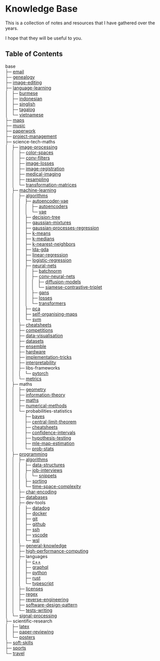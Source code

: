 # Knowledge Base

This is a collection of notes and resources that I have gathered over the years.

I hope that they will be useful to you.

## Table of Contents

base<br>
├─ [email](<base/email/email.md>)<br>
├─ [genealogy](<base/genealogy/genealogy.md>)<br>
├─ [image-editing](<base/image-editing/image-editing.md>)<br>
├─ [language-learning](<base/language-learning/language-learning.md>)<br>
│&nbsp;&nbsp;&nbsp;├─ [burmese](<base/language-learning/burmese/burmese.md>)<br>
│&nbsp;&nbsp;&nbsp;├─ [indonesian](<base/language-learning/indonesian/bahasa.md>)<br>
│&nbsp;&nbsp;&nbsp;├─ [singlish](<base/language-learning/singlish/singlish.md>)<br>
│&nbsp;&nbsp;&nbsp;├─ [tagalog](<base/language-learning/tagalog/tagalog.md>)<br>
│&nbsp;&nbsp;&nbsp;└─ [vietnamese](<base/language-learning/vietnamese/vietnamese.md>)<br>
├─ [maps](<base/maps/maps.md>)<br>
├─ [music](<base/music/music.md>)<br>
├─ [paperwork](<base/paperwork>)<br>
├─ [project-management](<base/project-management>)<br>
├─ science-tech-maths<br>
│&nbsp;&nbsp;&nbsp;├─ [image-processing](<base/science-tech-maths/image-processing/terminology.md>)<br>
│&nbsp;&nbsp;&nbsp;│&nbsp;&nbsp;&nbsp;├─ [color-spaces](<base/science-tech-maths/image-processing/color-spaces/color-spaces.md>)<br>
│&nbsp;&nbsp;&nbsp;│&nbsp;&nbsp;&nbsp;├─ [conv-filters](<base/science-tech-maths/image-processing/conv-filters/conv-filters.md>)<br>
│&nbsp;&nbsp;&nbsp;│&nbsp;&nbsp;&nbsp;├─ [image-losses](<base/science-tech-maths/image-processing/image-losses/image-losses.md>)<br>
│&nbsp;&nbsp;&nbsp;│&nbsp;&nbsp;&nbsp;├─ [image-registration](<base/science-tech-maths/image-processing/image-registration/image-registration.md>)<br>
│&nbsp;&nbsp;&nbsp;│&nbsp;&nbsp;&nbsp;├─ [medical-imaging](<base/science-tech-maths/image-processing/medical-imaging/medical-imaging.md>)<br>
│&nbsp;&nbsp;&nbsp;│&nbsp;&nbsp;&nbsp;├─ [resampling](<base/science-tech-maths/image-processing/resampling/resampling.md>)<br>
│&nbsp;&nbsp;&nbsp;│&nbsp;&nbsp;&nbsp;└─ [transformation-matrices](<base/science-tech-maths/image-processing/transformation-matrices/matrices.md>)<br>
│&nbsp;&nbsp;&nbsp;├─ [machine-learning](<base/science-tech-maths/machine-learning/machine-learning.md>)<br>
│&nbsp;&nbsp;&nbsp;│&nbsp;&nbsp;&nbsp;├─ [algorithms](<base/science-tech-maths/machine-learning/algorithms/ml-algorithms.md>)<br>
│&nbsp;&nbsp;&nbsp;│&nbsp;&nbsp;&nbsp;│&nbsp;&nbsp;&nbsp;├─ [autoencoder-vae](<base/science-tech-maths/machine-learning/algorithms/autoencoder-vae>)<br>
│&nbsp;&nbsp;&nbsp;│&nbsp;&nbsp;&nbsp;│&nbsp;&nbsp;&nbsp;│&nbsp;&nbsp;&nbsp;├─ [autoencoders](<base/science-tech-maths/machine-learning/algorithms/autoencoder-vae/autoencoders/autoencoders.md>)<br>
│&nbsp;&nbsp;&nbsp;│&nbsp;&nbsp;&nbsp;│&nbsp;&nbsp;&nbsp;│&nbsp;&nbsp;&nbsp;└─ [vae](<base/science-tech-maths/machine-learning/algorithms/autoencoder-vae/vae/vae.md>)<br>
│&nbsp;&nbsp;&nbsp;│&nbsp;&nbsp;&nbsp;│&nbsp;&nbsp;&nbsp;├─ [decision-tree](<base/science-tech-maths/machine-learning/algorithms/decision-tree/decision-trees.md>)<br>
│&nbsp;&nbsp;&nbsp;│&nbsp;&nbsp;&nbsp;│&nbsp;&nbsp;&nbsp;├─ [gaussian-mixtures](<base/science-tech-maths/machine-learning/algorithms/gaussian-mixtures/gmm.md>)<br>
│&nbsp;&nbsp;&nbsp;│&nbsp;&nbsp;&nbsp;│&nbsp;&nbsp;&nbsp;├─ [gaussian-processes-regression](<base/science-tech-maths/machine-learning/algorithms/gaussian-processes-regression/gaussian-process.md>)<br>
│&nbsp;&nbsp;&nbsp;│&nbsp;&nbsp;&nbsp;│&nbsp;&nbsp;&nbsp;├─ [k-means](<base/science-tech-maths/machine-learning/algorithms/k-means/k-means.md>)<br>
│&nbsp;&nbsp;&nbsp;│&nbsp;&nbsp;&nbsp;│&nbsp;&nbsp;&nbsp;├─ [k-medians](<base/science-tech-maths/machine-learning/algorithms/k-medians/k-medians.md>)<br>
│&nbsp;&nbsp;&nbsp;│&nbsp;&nbsp;&nbsp;│&nbsp;&nbsp;&nbsp;├─ [k-nearest-neighbors](<base/science-tech-maths/machine-learning/algorithms/k-nearest-neighbors/knn.md>)<br>
│&nbsp;&nbsp;&nbsp;│&nbsp;&nbsp;&nbsp;│&nbsp;&nbsp;&nbsp;├─ [lda-gda](<base/science-tech-maths/machine-learning/algorithms/lda-gda/lda-gda.md>)<br>
│&nbsp;&nbsp;&nbsp;│&nbsp;&nbsp;&nbsp;│&nbsp;&nbsp;&nbsp;├─ [linear-regression](<base/science-tech-maths/machine-learning/algorithms/linear-regression>)<br>
│&nbsp;&nbsp;&nbsp;│&nbsp;&nbsp;&nbsp;│&nbsp;&nbsp;&nbsp;├─ [logistic-regression](<base/science-tech-maths/machine-learning/algorithms/logistic-regression/logistic-regression.md>)<br>
│&nbsp;&nbsp;&nbsp;│&nbsp;&nbsp;&nbsp;│&nbsp;&nbsp;&nbsp;├─ [neural-nets](<base/science-tech-maths/machine-learning/algorithms/neural-nets/neural-networks.md>)<br>
│&nbsp;&nbsp;&nbsp;│&nbsp;&nbsp;&nbsp;│&nbsp;&nbsp;&nbsp;│&nbsp;&nbsp;&nbsp;├─ [batchnorm](<base/science-tech-maths/machine-learning/algorithms/neural-nets/batchnorm/batchnorm.md>)<br>
│&nbsp;&nbsp;&nbsp;│&nbsp;&nbsp;&nbsp;│&nbsp;&nbsp;&nbsp;│&nbsp;&nbsp;&nbsp;├─ [conv-neural-nets](<base/science-tech-maths/machine-learning/algorithms/neural-nets/conv-neural-nets/cnn.md>)<br>
│&nbsp;&nbsp;&nbsp;│&nbsp;&nbsp;&nbsp;│&nbsp;&nbsp;&nbsp;│&nbsp;&nbsp;&nbsp;│&nbsp;&nbsp;&nbsp;├─ [diffusion-models](<base/science-tech-maths/machine-learning/algorithms/neural-nets/conv-neural-nets/diffusion-models/diffusion-models.md>)<br>
│&nbsp;&nbsp;&nbsp;│&nbsp;&nbsp;&nbsp;│&nbsp;&nbsp;&nbsp;│&nbsp;&nbsp;&nbsp;│&nbsp;&nbsp;&nbsp;└─ [siamese-contrastive-triplet](<base/science-tech-maths/machine-learning/algorithms/neural-nets/conv-neural-nets/siamese-contrastive-triplet/contrastive-learning.md>)<br>
│&nbsp;&nbsp;&nbsp;│&nbsp;&nbsp;&nbsp;│&nbsp;&nbsp;&nbsp;│&nbsp;&nbsp;&nbsp;├─ [gans](<base/science-tech-maths/machine-learning/algorithms/neural-nets/gans/gan.md>)<br>
│&nbsp;&nbsp;&nbsp;│&nbsp;&nbsp;&nbsp;│&nbsp;&nbsp;&nbsp;│&nbsp;&nbsp;&nbsp;├─ [losses](<base/science-tech-maths/machine-learning/algorithms/neural-nets/losses/losses.md>)<br>
│&nbsp;&nbsp;&nbsp;│&nbsp;&nbsp;&nbsp;│&nbsp;&nbsp;&nbsp;│&nbsp;&nbsp;&nbsp;└─ [transformers](<base/science-tech-maths/machine-learning/algorithms/neural-nets/transformers>)<br>
│&nbsp;&nbsp;&nbsp;│&nbsp;&nbsp;&nbsp;│&nbsp;&nbsp;&nbsp;├─ [pca](<base/science-tech-maths/machine-learning/algorithms/pca/pca.md>)<br>
│&nbsp;&nbsp;&nbsp;│&nbsp;&nbsp;&nbsp;│&nbsp;&nbsp;&nbsp;├─ [self-organising-maps](<base/science-tech-maths/machine-learning/algorithms/self-organising-maps/self-organising-maps.md>)<br>
│&nbsp;&nbsp;&nbsp;│&nbsp;&nbsp;&nbsp;│&nbsp;&nbsp;&nbsp;└─ [svm](<base/science-tech-maths/machine-learning/algorithms/svm/svm.md>)<br>
│&nbsp;&nbsp;&nbsp;│&nbsp;&nbsp;&nbsp;├─ [cheatsheets](<base/science-tech-maths/machine-learning/cheatsheets>)<br>
│&nbsp;&nbsp;&nbsp;│&nbsp;&nbsp;&nbsp;├─ [competitions](<base/science-tech-maths/machine-learning/competitions/competitions.md>)<br>
│&nbsp;&nbsp;&nbsp;│&nbsp;&nbsp;&nbsp;├─ [data-visualisation](<base/science-tech-maths/machine-learning/data-visualisation/data-visualization.md>)<br>
│&nbsp;&nbsp;&nbsp;│&nbsp;&nbsp;&nbsp;├─ [datasets](<base/science-tech-maths/machine-learning/datasets/find-datasets.md>)<br>
│&nbsp;&nbsp;&nbsp;│&nbsp;&nbsp;&nbsp;├─ [ensemble](<base/science-tech-maths/machine-learning/ensemble/ensemble.md>)<br>
│&nbsp;&nbsp;&nbsp;│&nbsp;&nbsp;&nbsp;├─ [hardware](<base/science-tech-maths/machine-learning/hardware/gpu-providers.md>)<br>
│&nbsp;&nbsp;&nbsp;│&nbsp;&nbsp;&nbsp;├─ [implementation-tricks](<base/science-tech-maths/machine-learning/implementation-tricks/implementation-tricks.md>)<br>
│&nbsp;&nbsp;&nbsp;│&nbsp;&nbsp;&nbsp;├─ [interpretability](<base/science-tech-maths/machine-learning/interpretability/interpretability.md>)<br>
│&nbsp;&nbsp;&nbsp;│&nbsp;&nbsp;&nbsp;├─ libs-frameworks<br>
│&nbsp;&nbsp;&nbsp;│&nbsp;&nbsp;&nbsp;│&nbsp;&nbsp;&nbsp;└─ [pytorch](<base/science-tech-maths/machine-learning/libs-frameworks/pytorch/pytorch.md>)<br>
│&nbsp;&nbsp;&nbsp;│&nbsp;&nbsp;&nbsp;└─ [metrics](<base/science-tech-maths/machine-learning/metrics/metrics.md>)<br>
│&nbsp;&nbsp;&nbsp;├─ maths<br>
│&nbsp;&nbsp;&nbsp;│&nbsp;&nbsp;&nbsp;├─ [geometry](<base/science-tech-maths/maths/geometry/geometry.md>)<br>
│&nbsp;&nbsp;&nbsp;│&nbsp;&nbsp;&nbsp;├─ [information-theory](<base/science-tech-maths/maths/information-theory>)<br>
│&nbsp;&nbsp;&nbsp;│&nbsp;&nbsp;&nbsp;├─ [maths](<base/science-tech-maths/maths/maths/maths.md>)<br>
│&nbsp;&nbsp;&nbsp;│&nbsp;&nbsp;&nbsp;├─ [numerical-methods](<base/science-tech-maths/maths/numerical-methods/numerical-methods.md>)<br>
│&nbsp;&nbsp;&nbsp;│&nbsp;&nbsp;&nbsp;└─ probabilities-statistics<br>
│&nbsp;&nbsp;&nbsp;│&nbsp;&nbsp;&nbsp;&nbsp;&nbsp;&nbsp;&nbsp;&nbsp;├─ [bayes](<base/science-tech-maths/maths/probabilities-statistics/bayes>)<br>
│&nbsp;&nbsp;&nbsp;│&nbsp;&nbsp;&nbsp;&nbsp;&nbsp;&nbsp;&nbsp;&nbsp;├─ [central-limit-theorem](<base/science-tech-maths/maths/probabilities-statistics/central-limit-theorem/clt.md>)<br>
│&nbsp;&nbsp;&nbsp;│&nbsp;&nbsp;&nbsp;&nbsp;&nbsp;&nbsp;&nbsp;&nbsp;├─ [cheatsheets](<base/science-tech-maths/maths/probabilities-statistics/cheatsheets>)<br>
│&nbsp;&nbsp;&nbsp;│&nbsp;&nbsp;&nbsp;&nbsp;&nbsp;&nbsp;&nbsp;&nbsp;├─ [confidence-intervals](<base/science-tech-maths/maths/probabilities-statistics/confidence-intervals/95 CI Confidence Intervals.md>)<br>
│&nbsp;&nbsp;&nbsp;│&nbsp;&nbsp;&nbsp;&nbsp;&nbsp;&nbsp;&nbsp;&nbsp;├─ [hypothesis-testing](<base/science-tech-maths/maths/probabilities-statistics/hypothesis-testing/Hypothesis testing.md>)<br>
│&nbsp;&nbsp;&nbsp;│&nbsp;&nbsp;&nbsp;&nbsp;&nbsp;&nbsp;&nbsp;&nbsp;├─ [mle-map-estimation](<base/science-tech-maths/maths/probabilities-statistics/mle-map-estimation/mle-map.md>)<br>
│&nbsp;&nbsp;&nbsp;│&nbsp;&nbsp;&nbsp;&nbsp;&nbsp;&nbsp;&nbsp;&nbsp;└─ [prob-stats](<base/science-tech-maths/maths/probabilities-statistics/prob-stats/probabilities.md>)<br>
│&nbsp;&nbsp;&nbsp;├─ [programming](<base/science-tech-maths/programming/programming.md>)<br>
│&nbsp;&nbsp;&nbsp;│&nbsp;&nbsp;&nbsp;├─ [algorithms](<base/science-tech-maths/programming/algorithms/algorithms.md>)<br>
│&nbsp;&nbsp;&nbsp;│&nbsp;&nbsp;&nbsp;│&nbsp;&nbsp;&nbsp;├─ [data-structures](<base/science-tech-maths/programming/algorithms/data-structures>)<br>
│&nbsp;&nbsp;&nbsp;│&nbsp;&nbsp;&nbsp;│&nbsp;&nbsp;&nbsp;├─ [job-interviews](<base/science-tech-maths/programming/algorithms/job-interviews>)<br>
│&nbsp;&nbsp;&nbsp;│&nbsp;&nbsp;&nbsp;│&nbsp;&nbsp;&nbsp;│&nbsp;&nbsp;&nbsp;└─ [snippets](<base/science-tech-maths/programming/algorithms/job-interviews/snippets>)<br>
│&nbsp;&nbsp;&nbsp;│&nbsp;&nbsp;&nbsp;│&nbsp;&nbsp;&nbsp;├─ [sorting](<base/science-tech-maths/programming/algorithms/sorting/sorting.md>)<br>
│&nbsp;&nbsp;&nbsp;│&nbsp;&nbsp;&nbsp;│&nbsp;&nbsp;&nbsp;└─ [time-space-complexity](<base/science-tech-maths/programming/algorithms/time-space-complexity/big-o.md>)<br>
│&nbsp;&nbsp;&nbsp;│&nbsp;&nbsp;&nbsp;├─ [char-encoding](<base/science-tech-maths/programming/char-encoding/char-encoding.md>)<br>
│&nbsp;&nbsp;&nbsp;│&nbsp;&nbsp;&nbsp;├─ [databases](<base/science-tech-maths/programming/databases/databases.md>)<br>
│&nbsp;&nbsp;&nbsp;│&nbsp;&nbsp;&nbsp;├─ dev-tools<br>
│&nbsp;&nbsp;&nbsp;│&nbsp;&nbsp;&nbsp;│&nbsp;&nbsp;&nbsp;├─ [datadog](<base/science-tech-maths/programming/dev-tools/datadog/datadog.md>)<br>
│&nbsp;&nbsp;&nbsp;│&nbsp;&nbsp;&nbsp;│&nbsp;&nbsp;&nbsp;├─ [docker](<base/science-tech-maths/programming/dev-tools/docker/docker.md>)<br>
│&nbsp;&nbsp;&nbsp;│&nbsp;&nbsp;&nbsp;│&nbsp;&nbsp;&nbsp;├─ [git](<base/science-tech-maths/programming/dev-tools/git/git.md>)<br>
│&nbsp;&nbsp;&nbsp;│&nbsp;&nbsp;&nbsp;│&nbsp;&nbsp;&nbsp;├─ [github](<base/science-tech-maths/programming/dev-tools/github/github.md>)<br>
│&nbsp;&nbsp;&nbsp;│&nbsp;&nbsp;&nbsp;│&nbsp;&nbsp;&nbsp;├─ [ssh](<base/science-tech-maths/programming/dev-tools/ssh/ssh.md>)<br>
│&nbsp;&nbsp;&nbsp;│&nbsp;&nbsp;&nbsp;│&nbsp;&nbsp;&nbsp;├─ [vscode](<base/science-tech-maths/programming/dev-tools/vscode/vscode.md>)<br>
│&nbsp;&nbsp;&nbsp;│&nbsp;&nbsp;&nbsp;│&nbsp;&nbsp;&nbsp;└─ [wsl](<base/science-tech-maths/programming/dev-tools/wsl/wsl.md>)<br>
│&nbsp;&nbsp;&nbsp;│&nbsp;&nbsp;&nbsp;├─ [general-knowledge](<base/science-tech-maths/programming/general-knowledge/general-knowledge.md>)<br>
│&nbsp;&nbsp;&nbsp;│&nbsp;&nbsp;&nbsp;├─ [high-performance-computing](<base/science-tech-maths/programming/high-performance-computing/hpc.md>)<br>
│&nbsp;&nbsp;&nbsp;│&nbsp;&nbsp;&nbsp;├─ languages<br>
│&nbsp;&nbsp;&nbsp;│&nbsp;&nbsp;&nbsp;│&nbsp;&nbsp;&nbsp;├─ [c++](<base/science-tech-maths/programming/languages/c++/c++.md>)<br>
│&nbsp;&nbsp;&nbsp;│&nbsp;&nbsp;&nbsp;│&nbsp;&nbsp;&nbsp;├─ [graphql](<base/science-tech-maths/programming/languages/graphql/graphql.md>)<br>
│&nbsp;&nbsp;&nbsp;│&nbsp;&nbsp;&nbsp;│&nbsp;&nbsp;&nbsp;├─ [python](<base/science-tech-maths/programming/languages/python/python.md>)<br>
│&nbsp;&nbsp;&nbsp;│&nbsp;&nbsp;&nbsp;│&nbsp;&nbsp;&nbsp;├─ [rust](<base/science-tech-maths/programming/languages/rust/rust.md>)<br>
│&nbsp;&nbsp;&nbsp;│&nbsp;&nbsp;&nbsp;│&nbsp;&nbsp;&nbsp;└─ [typescript](<base/science-tech-maths/programming/languages/typescript/typescript.md>)<br>
│&nbsp;&nbsp;&nbsp;│&nbsp;&nbsp;&nbsp;├─ [licenses](<base/science-tech-maths/programming/licenses/licenses.md>)<br>
│&nbsp;&nbsp;&nbsp;│&nbsp;&nbsp;&nbsp;├─ [regex](<base/science-tech-maths/programming/regex/regex.md>)<br>
│&nbsp;&nbsp;&nbsp;│&nbsp;&nbsp;&nbsp;├─ [reverse-engineering](<base/science-tech-maths/programming/reverse-engineering/reverse-engineering.md>)<br>
│&nbsp;&nbsp;&nbsp;│&nbsp;&nbsp;&nbsp;├─ [software-design-pattern](<base/science-tech-maths/programming/software-design-pattern/design-patterns.md>)<br>
│&nbsp;&nbsp;&nbsp;│&nbsp;&nbsp;&nbsp;└─ [tests-writing](<base/science-tech-maths/programming/tests-writing/tests.md>)<br>
│&nbsp;&nbsp;&nbsp;└─ [signal-processing](<base/science-tech-maths/signal-processing/signal-processing.md>)<br>
├─ scientific-research<br>
│&nbsp;&nbsp;&nbsp;├─ [latex](<base/scientific-research/latex/latex.md>)<br>
│&nbsp;&nbsp;&nbsp;├─ [paper-reviewing](<base/scientific-research/paper-reviewing/paper-reviewing.md>)<br>
│&nbsp;&nbsp;&nbsp;└─ [posters](<base/scientific-research/posters/posters.md>)<br>
├─ [soft-skills](<base/soft-skills>)<br>
├─ [sports](<base/sports/sports.md>)<br>
└─ [travel](<base/travel/travel.md>)<br>
